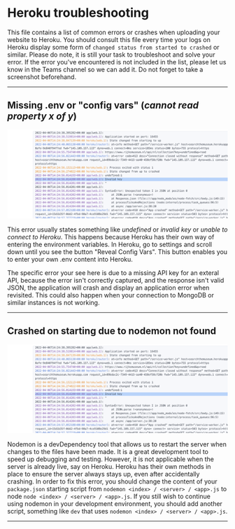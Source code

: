 # Heroku troubleshooting

This file contains a list of common errors or crashes when uploading your website to Heroku. You should consult this file every time your logs on Heroku display some form of `changed status from started to crashed` or similar.
Please do note, it is still your task to troubleshoot and solve your error. If the error you've encountered is not included in the list, please let us know in the Teams channel so we can add it. Do not forget to take a screenshot beforehand.

<hr>

## Missing .env or "config vars" (_cannot read property x of y_)

![Common error message when handling config vars](assets/errors/config-vars.png)

This error usually states something like _undefined_ or _invalid key_ or _unable to connect to Heroku_. This happens because Heroku has their own way of entering the environment variables. In Heroku, go to settings and scroll down until you see the button "Reveal Config Vars". This button enables you to enter your own .env content into Heroku.

The specific error your see here is due to a missing API key for an exteral API, because the error isn't correctly captured, and the response isn't valid JSON, the application will crash and display an application error when revisited. This could also happen when your connection to MongoDB or similar instances is not working.

<hr>

## Crashed on starting due to nodemon not found

![Common error message when using nodemon](assets/errors/config-vars.png)

Nodemon is a devDependency tool that allows us to restart the server when changes to the files have been made. It is a great development tool to speed up debugging and testing. However, it is not applicable when the server is already live, say on Heroku. Heroku has their own methods in place to ensure the server always stays up, even after accidentally crashing. In order to fix this error, you should change the content of your `package.json` starting script from `nodemon <index> / <server> / <app>.js` to node `node <index> / <server> / <app>.js`. If you still wish to continue using nodemon in your development environment, you should add another script, something like `dev` that uses `nodemon <index> / <server> / <app>.js`.

<hr>
